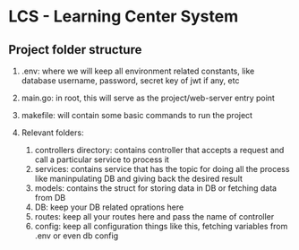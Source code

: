 # LCS - Learning Center System #

## Project folder structure ##

1. .env: where we will keep all environment related constants, like database username, password, secret key of jwt if any, etc

2. main.go: in root, this will serve as the project/web-server entry point

3. makefile: will contain some basic commands to run the project

4. Relevant folders:
    1. controllers directory: contains controller that accepts a request and call a particular service to process it
    2. services: contains service that has the topic for doing all the process like maninpulating DB and giving back the desired result
    3. models: contains the struct for storing data in DB or fetching data from DB
    4. DB: keep your DB related oprations here
    5. routes: keep all your routes here and pass the name of controller 
    6. config: keep all configuration things like this, fetching variables from .env or even db config

